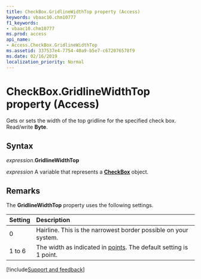 ```yaml
---
title: CheckBox.GridlineWidthTop property (Access)
keywords: vbaac10.chm10777
f1_keywords:
- vbaac10.chm10777
ms.prod: access
api_name:
- Access.CheckBox.GridlineWidthTop
ms.assetid: 337537e4-7754-40a9-b5e7-c672076578f9
ms.date: 02/16/2019
localization_priority: Normal
---
```



# CheckBox.GridlineWidthTop property (Access)

Gets or sets the width of the top gridline for the specified check box. Read/write **Byte**.


## Syntax

_expression_.**GridlineWidthTop**

_expression_ A variable that represents a **[CheckBox](Access.CheckBox.md)** object.


## Remarks

The **GridlineWidthTop** property uses the following settings.

|Setting|Description|
|:-----|:-----|
|0| Hairline. This is the narrowest border possible on your system.|
|1 to 6|The width as indicated in [points](../language/glossary/vbe-glossary.md#point). The default setting is 1 point.|



[!include[Support and feedback](~/includes/feedback-boilerplate.md)]